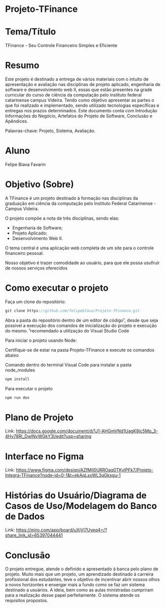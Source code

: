 # Projeto-TFinance


# Tema/Título

TFinance - Seu Controle Financeiro Simples e Eficiente


# Resumo

Este projeto é destinado a entrega de vários materiais com o intuito de apresentação e avaliação nas disciplinas de projeto aplicado, engenharia de software e desenvolvimento web II, essas que estão presentes na grade curricular do curso de ciência da computação pelo instituto federal catarinense campus Videira.
Tendo como objetivo apresentar as partes o que foi realizado e implementado, sendo utilizado tecnologias específicas e entregas nos prazos determinados.
Este documento conta com Introdução Informações do Negócio, Artefatos do Projeto de Software, Conclusão e Apêndices.

Palavras-chave: Projeto, Sistema, Avaliação. 


# Aluno

Felipe Biava Favarin


# Objetivo (Sobre)

A TFinance é um projeto destinado à formação nas disciplinas da graduação em ciência da computação pelo Instituto Federal Catarinense - Campus Videira.

O projeto compõe a nota de três disciplinas, sendo elas:

- Engenharia de Software;
- Projeto Aplicado;
- Desenvolvimento Web II.

O tema central é uma aplicação web completa de um site para o controle financeiro pessoal.

Nosso objetivo é trazer comodidade ao usuário, para que ele possa usufruir de nossos serviços oferecidos


# Como executar o projeto

Faça um clone do repositório:

```js
git clone https://github.com/felipebfava/Projeto-TFinance.git
```

Abra a pasta do repositório dentro de um editor de código¹, desde que seja possível a execução dos comandos de inicialização do projeto e execução do mesmo.
¹recomendado a utilização do Visual Studio Code

Para iniciar o projeto usando Node:

Certifique-se de estar na pasta Projeto-TFinance e execute os comandos abaixo

Comando dentro do terminal Visual Code para instalar a pasta node_modules
```js
npm install
```

Para executar o projeto
```js
npm run dev
```


# Plano de Projeto

Link: https://docs.google.com/document/d/1J1-AHGmVNd1UagK8jc5Mp_3-4Hv78Rl_DwlNvWGkY3I/edit?usp=sharing


# Interface no Figma

Link: https://www.figma.com/design/AZfMjl0URROaq0TKyIPFk7/Projeto-Integra-TFinance?node-id=0-1&t=ekAqLsxWL3qGksgu-1


# Histórias do Usuário/Diagrama de Casos de Uso/Modelagem do Banco de Dados

Link: https://miro.com/app/board/uXjVI7Uyeq4=/?share_link_id=65397044441


# Conclusão

O projeto entregue, atende o definido e apresentado à banca pelo plano de projeto. Muito mais que um projeto, um aprendizado destinado à carreira profissional dos estudantes, teve o objetivo de incentivar abrir nossos olhos a novos horizontes e enxergar mais a fundo como se faz um sistema destinado a usuários. A ideia, bem como as aulas ministradas cumpriram para a realização desse papel perfeitamente. O sistema atende os requisitos propostos. 

